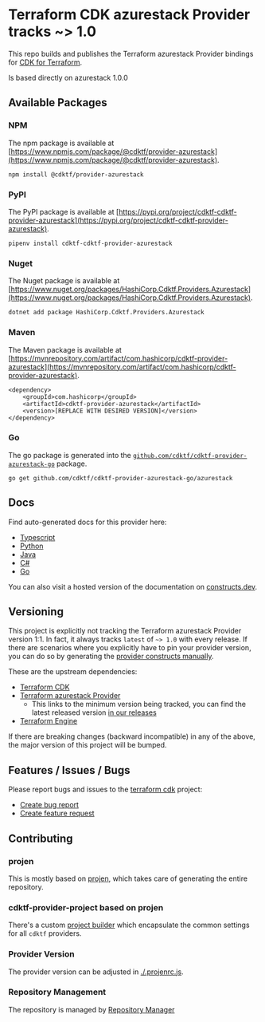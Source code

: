 
# Terraform CDK azurestack Provider tracks ~> 1.0

This repo builds and publishes the Terraform azurestack Provider bindings for [CDK for Terraform](https://cdk.tf).

Is based directly on azurestack 1.0.0

## Available Packages

### NPM

The npm package is available at [https://www.npmjs.com/package/@cdktf/provider-azurestack](https://www.npmjs.com/package/@cdktf/provider-azurestack).

`npm install @cdktf/provider-azurestack`

### PyPI

The PyPI package is available at [https://pypi.org/project/cdktf-cdktf-provider-azurestack](https://pypi.org/project/cdktf-cdktf-provider-azurestack).

`pipenv install cdktf-cdktf-provider-azurestack`

### Nuget

The Nuget package is available at [https://www.nuget.org/packages/HashiCorp.Cdktf.Providers.Azurestack](https://www.nuget.org/packages/HashiCorp.Cdktf.Providers.Azurestack).

`dotnet add package HashiCorp.Cdktf.Providers.Azurestack`

### Maven

The Maven package is available at [https://mvnrepository.com/artifact/com.hashicorp/cdktf-provider-azurestack](https://mvnrepository.com/artifact/com.hashicorp/cdktf-provider-azurestack).

```
<dependency>
    <groupId>com.hashicorp</groupId>
    <artifactId>cdktf-provider-azurestack</artifactId>
    <version>[REPLACE WITH DESIRED VERSION]</version>
</dependency>
```


### Go

The go package is generated into the [`github.com/cdktf/cdktf-provider-azurestack-go`](https://github.com/cdktf/cdktf-provider-azurestack-go) package.

`go get github.com/cdktf/cdktf-provider-azurestack-go/azurestack`

## Docs

Find auto-generated docs for this provider here: 

- [Typescript](./docs/API.typescript.md)
- [Python](./docs/API.python.md)
- [Java](./docs/API.java.md)
- [C#](./docs/API.csharp.md)
- [Go](./docs/API.go.md)

You can also visit a hosted version of the documentation on [constructs.dev](https://constructs.dev/packages/@cdktf/provider-azurestack).

## Versioning

This project is explicitly not tracking the Terraform azurestack Provider version 1:1. In fact, it always tracks `latest` of `~> 1.0` with every release. If there are scenarios where you explicitly have to pin your provider version, you can do so by generating the [provider constructs manually](https://cdk.tf/imports).

These are the upstream dependencies:

- [Terraform CDK](https://cdk.tf)
- [Terraform azurestack Provider](https://registry.terraform.io/providers/hashicorp/azurestack/1.0.0)
    - This links to the minimum version being tracked, you can find the latest released version [in our releases](https://github.com/cdktf/cdktf-provider-azurestack/releases)
- [Terraform Engine](https://terraform.io)

If there are breaking changes (backward incompatible) in any of the above, the major version of this project will be bumped.

## Features / Issues / Bugs

Please report bugs and issues to the [terraform cdk](https://cdk.tf) project:

- [Create bug report](https://cdk.tf/bug)
- [Create feature request](https://cdk.tf/feature)

## Contributing

### projen

This is mostly based on [projen](https://github.com/eladb/projen), which takes care of generating the entire repository.

### cdktf-provider-project based on projen

There's a custom [project builder](https://github.com/hashicorp/cdktf-provider-project) which encapsulate the common settings for all `cdktf` providers.

### Provider Version

The provider version can be adjusted in [./.projenrc.js](./.projenrc.js).

### Repository Management

The repository is managed by [Repository Manager](https://github.com/hashicorp/cdktf-repository-manager/)
